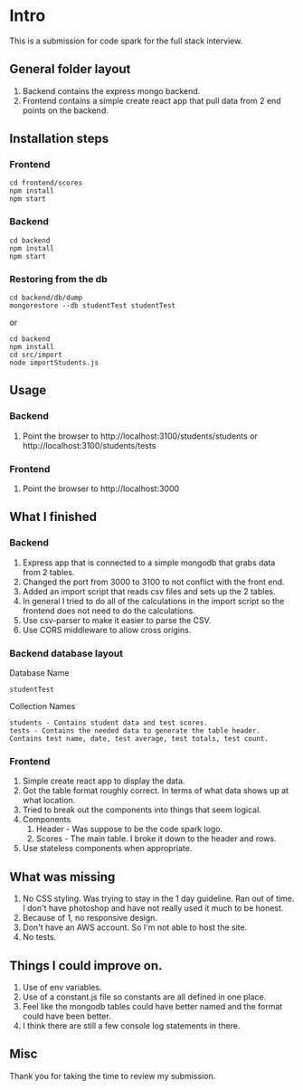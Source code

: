 # Intro

This is a submission for code spark for the full stack interview.



## General folder layout

1. Backend contains the express mongo backend.
2. Frontend contains a simple create react app that pull data from 2 end points on the backend.



## Installation steps

### Frontend

```
cd frontend/scores
npm install
npm start
```

### Backend

```
cd backend
npm install
npm start
```

### Restoring from the db

```
cd backend/db/dump
mongorestore --db studentTest studentTest
```

or

```
cd backend
npm install
cd src/import
node importStudents.js
```

## Usage

### Backend

1. Point the browser to http://localhost:3100/students/students or http://localhost:3100/students/tests

### Frontend

1. Point the browser to http://localhost:3000



## What I finished

### Backend
 
1. Express app that is connected to a simple mongodb that grabs data from 2 tables. 
2. Changed the port from 3000 to 3100 to not conflict with the front end.
3. Added an import script that reads csv files and sets up the 2 tables.
4. In general I tried to do all of the calculations in the import script so the frontend does not need to do the calculations.
5. Use csv-parser to make it easier to parse the CSV.
6. Use CORS middleware to allow cross origins.

### Backend database layout

Database Name
```
studentTest
```

Collection Names

```
students - Contains student data and test scores.
tests - Contains the needed data to generate the table header. Contains test name, date, test average, test totals, test count.
```

### Frontend

1. Simple create react app to display the data.
2. Got the table format roughly correct. In terms of what data shows up at what location.
2. Tried to break out the components into things that seem logical.
3. Components
   1. Header - Was suppose to be the code spark logo.
   2. Scores - The main table. I broke it down to the header and rows.
4. Use stateless components when appropriate.



## What was missing

1. No CSS styling. Was trying to stay in the 1 day guideline. Ran out of time. I don't have photoshop and have not really used it much to be honest.
2. Because of 1, no responsive design.
3. Don't have an AWS account. So I'm not able to host the site.
4. No tests. 



## Things I could improve on.

1. Use of env variables.
2. Use of a constant.js file so constants are all defined in one place.
3. Feel like the mongodb tables could have better named and the format could have been better.
4. I think there are still a few console log statements in there.



## Misc

Thank you for taking the time to review my submission.